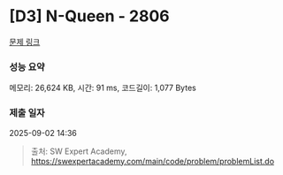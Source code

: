 # [D3] N-Queen - 2806 

[문제 링크](https://swexpertacademy.com/main/code/problem/problemDetail.do?contestProbId=AV7GKs06AU0DFAXB) 

### 성능 요약

메모리: 26,624 KB, 시간: 91 ms, 코드길이: 1,077 Bytes

### 제출 일자

2025-09-02 14:36



> 출처: SW Expert Academy, https://swexpertacademy.com/main/code/problem/problemList.do